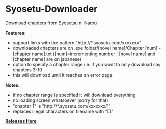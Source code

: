 # Syosetu-Downloader
Download chapters from Syosetsu ni Narou


**Features:**
- support links with the pattern "http://*.syosetu.com/xxxxxxx"
- downloaded chapters are on .exe folder/[novel name]/Chapter [num] - [chapter name].txt ([num]=incrementing number | [novel name] and [chapter name] are on japanese)
- option to specify a chapter range i.e. if you want to only download say chapters 3-10
- this will download until it reaches an error page

**Notes:**
- if no chapter range is specified it will download everything
- no loading screen whatsoever (sorry for that)
- "chapter 1" is "http://*.syosetu.com/xxxxxxx/1"
- replaces illegal characters on filename with "□"

**[Releases Here](https://github.com/LordZero25/Syosetu-Downloader/releases/)**
